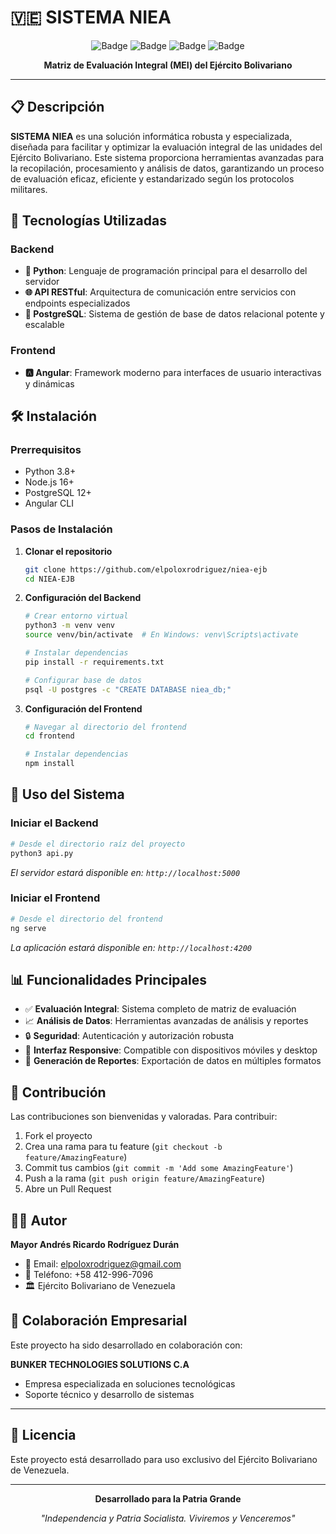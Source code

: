 # 🇻🇪 SISTEMA NIEA

<div align="center">

![Badge](https://img.shields.io/badge/Ejército_Bolivariano-Sistema_NIEA-red?style=for-the-badge)
![Badge](https://img.shields.io/badge/Python-Backend-blue?style=for-the-badge&logo=python)
![Badge](https://img.shields.io/badge/Angular-Frontend-red?style=for-the-badge&logo=angular)
![Badge](https://img.shields.io/badge/PostgreSQL-Database-blue?style=for-the-badge&logo=postgresql)

**Matriz de Evaluación Integral (MEI) del Ejército Bolivariano**

</div>

---

## 📋 Descripción

**SISTEMA NIEA** es una solución informática robusta y especializada, diseñada para facilitar y optimizar la evaluación integral de las unidades del Ejército Bolivariano. Este sistema proporciona herramientas avanzadas para la recopilación, procesamiento y análisis de datos, garantizando un proceso de evaluación eficaz, eficiente y estandarizado según los protocolos militares.

## 🚀 Tecnologías Utilizadas

### Backend
- **🐍 Python**: Lenguaje de programación principal para el desarrollo del servidor
- **🌐 API RESTful**: Arquitectura de comunicación entre servicios con endpoints especializados
- **🐘 PostgreSQL**: Sistema de gestión de base de datos relacional potente y escalable

### Frontend
- **🅰️ Angular**: Framework moderno para interfaces de usuario interactivas y dinámicas

## 🛠️ Instalación

### Prerrequisitos
- Python 3.8+
- Node.js 16+
- PostgreSQL 12+
- Angular CLI

### Pasos de Instalación

1. **Clonar el repositorio**
   ```bash
   git clone https://github.com/elpoloxrodriguez/niea-ejb
   cd NIEA-EJB
   ```

2. **Configuración del Backend**
   ```bash
   # Crear entorno virtual
   python3 -m venv venv
   source venv/bin/activate  # En Windows: venv\Scripts\activate
   
   # Instalar dependencias
   pip install -r requirements.txt
   
   # Configurar base de datos
   psql -U postgres -c "CREATE DATABASE niea_db;"
   ```

3. **Configuración del Frontend**
   ```bash
   # Navegar al directorio del frontend
   cd frontend
   
   # Instalar dependencias
   npm install
   ```

## 🚦 Uso del Sistema

### Iniciar el Backend
```bash
# Desde el directorio raíz del proyecto
python3 api.py
```
*El servidor estará disponible en: `http://localhost:5000`*

### Iniciar el Frontend
```bash
# Desde el directorio del frontend
ng serve
```
*La aplicación estará disponible en: `http://localhost:4200`*

## 📊 Funcionalidades Principales

- ✅ **Evaluación Integral**: Sistema completo de matriz de evaluación
- 📈 **Análisis de Datos**: Herramientas avanzadas de análisis y reportes
- 🔒 **Seguridad**: Autenticación y autorización robusta
- 📱 **Interfaz Responsive**: Compatible con dispositivos móviles y desktop
- 📄 **Generación de Reportes**: Exportación de datos en múltiples formatos

## 🤝 Contribución

Las contribuciones son bienvenidas y valoradas. Para contribuir:

1. Fork el proyecto
2. Crea una rama para tu feature (`git checkout -b feature/AmazingFeature`)
3. Commit tus cambios (`git commit -m 'Add some AmazingFeature'`)
4. Push a la rama (`git push origin feature/AmazingFeature`)
5. Abre un Pull Request

## 👨‍💼 Autor

**Mayor Andrés Ricardo Rodríguez Durán**
- 📧 Email: [elpoloxrodriguez@gmail.com](mailto:elpoloxrodriguez@gmail.com)
- 📱 Teléfono: +58 412-996-7096
- 🏛️ Ejército Bolivariano de Venezuela

## 🏢 Colaboración Empresarial

Este proyecto ha sido desarrollado en colaboración con:

**BUNKER TECHNOLOGIES SOLUTIONS C.A**
- Empresa especializada en soluciones tecnológicas
- Soporte técnico y desarrollo de sistemas

---

## 📜 Licencia

Este proyecto está desarrollado para uso exclusivo del Ejército Bolivariano de Venezuela.

---

<div align="center">

**Desarrollado para la Patria Grande**

*"Independencia y Patria Socialista. Viviremos y Venceremos"*

</div>
